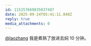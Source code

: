 ```yaml
---
id: 115257669835037487
date: 2025-09-24T05:41:11.848Z
reply: true
media_attachments: 0
---
```


<p><span class="h-card" translate="no"><a href="https://suo.si/@laozhang" class="u-url mention" rel="nofollow noopener" target="_blank">@<span>laozhang</span></a></span> 我是煮熟了放进去焖 10 分钟。</p>

